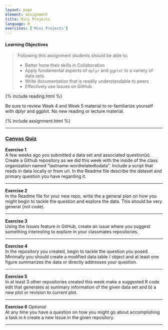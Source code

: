 ```yaml
---
layout: page
element: assignment
title: Mini Projects                
language: R
exercises: ['Mini Projects']
---
```


#### Learning Objectives

> Following this assignment students should be able to:
>
> *   Better hone their skills in Collaboration
> *   Apply fundamental aspects of `dplyr` and `ggplot` to a variety of data sets.
> *   Write documentation that is readily understandable to peers
> *   Effectively use Issues on GitHub.


{% include reading.html %}

Be sure to review Week 4 and Week 5 material to re-familiarize yourself with dplyr and ggplot. No new reading or lecture material.



{% include assignment.html %}

<!-- End of Assignments Template - Be sure to keep the include statements -->

****

### [Canvas Quiz](https://canvas.uw.edu/courses/1131545/quizzes/1045503/edit)


**Exercise 1**    
A few weeks ago you submitted a data set and associated question(s). Create a Github repository as we did this week with the inside of the class organization named "lastname-wordrelatedtodata". Include a script that reads in data locally or from url. In the Readme file describe the dataset and primary question you have regarding it.

---

**Exercise 2**    
In the Readme file for your new repo, write the a general plan on how you might begin to tackle the question and explore the data. This should be very general (not code).

---

**Exercise 3**     
Using the _Issues_ feature in GitHub, create an issue where you suggest something interesting to explore in your classmates repositories.

---

**Exercise 4**     
In the repository you created, begin to tackle the question you posed. Minimally you should create a modified data table / object and at least one figure summarizes the data or directly addresses your question.

---

**Exercise 5**      
In at least 3 other repositories created this week make a suggested R code edit that generates a) summary information of the given data set and b) a new plot or revision to current plot.

---

**Exercise 6** _Optional_     
At any time you have a question on how you might go about accomplishing a task in `R` create a new Issue in the given repository.

---
